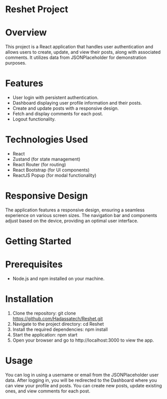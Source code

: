 #  Reshet Project
# Overview
This project is a React application that handles user authentication and allows users to create, update, and view their posts, along with associated comments. It utilizes data from JSONPlaceholder for demonstration purposes.

# Features
- User login with persistent authentication.
- Dashboard displaying user profile information and their posts.
- Create and update posts with a responsive design.
- Fetch and display comments for each post.
- Logout functionality.
# Technologies Used
- React
- Zustand (for state management)
- React Router (for routing)
- React Bootstrap (for UI components)
- ReactJS Popup (for modal functionality)
# Responsive Design
The application features a responsive design, ensuring a seamless experience on various screen sizes. The navigation bar and components adjust based on the device, providing an optimal user interface.

# Getting Started
# Prerequisites
- Node.js and npm installed on your machine.
# Installation
1. Clone the repository:
git clone https://github.com/Hadassatech/Reshet.git
2. Navigate to the project directory:
cd Reshet
3. Install the required dependencies:
npm install
4. Start the application:
npm start
5. Open your browser and go to http://localhost:3000 to view the app.

# Usage
You can log in using a username or email from the JSONPlaceholder user data.
After logging in, you will be redirected to the Dashboard where you can view your profile and posts.
You can create new posts, update existing ones, and view comments for each post.

